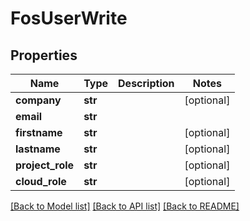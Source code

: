 # FosUserWrite

## Properties
Name | Type | Description | Notes
------------ | ------------- | ------------- | -------------
**company** | **str** |  | [optional] 
**email** | **str** |  | 
**firstname** | **str** |  | [optional] 
**lastname** | **str** |  | [optional] 
**project_role** | **str** |  | [optional] 
**cloud_role** | **str** |  | [optional] 

[[Back to Model list]](../README.md#documentation-for-models) [[Back to API list]](../README.md#documentation-for-api-endpoints) [[Back to README]](../README.md)


